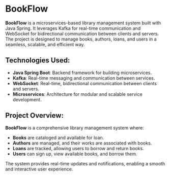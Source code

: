 # BookFlow

**BookFlow** is a microservices-based library management system built with Java Spring. It leverages Kafka for real-time communication and WebSocket for bidirectional communication between clients and servers. The project is designed to manage books, authors, loans, and users in a seamless, scalable, and efficient way.

## Technologies Used:
- **Java Spring Boot**: Backend framework for building microservices.
- **Kafka**: Real-time messaging and communication between services.
- **WebSocket**: Real-time, bidirectional communication between clients and servers.
- **Microservices**: Architecture for modular and scalable service development.

## Project Overview:
**BookFlow** is a comprehensive library management system where:
- **Books** are cataloged and available for loan.
- **Authors** are managed, and their works are associated with books.
- **Loans** are tracked, allowing users to borrow and return books.
- **Users** can sign up, view available books, and borrow them.

The system provides real-time updates and notifications, enabling a smooth and interactive user experience.
